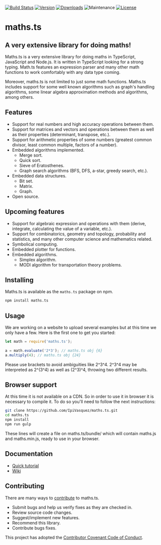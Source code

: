 [![Build Status][travis-image]][travis-url]
[![Version][npm-image]][npm-url]
[![Downloads][npm-downloads-image]][npm-url]
![Maintenance][maintain-image]
[![License][license-image]][license-url]
# maths.ts

## A very extensive library for doing maths!
Maths.ts is a very extensive library for doing maths in TypeScript,
JavaScript and Node.js. It is written in TypeScript looking for a strong
typing. Math.ts features an expression parser and many other math functions
to work comfortably with any data type coming.

Moreover, maths.ts is not limited to just some math functions. Maths.ts
includes support for some well known algorithms such as graph's handling
algorithms, some linear algebra approximation methods and algorithms, among
others.

## Features
* Support for real numbers and high accuracy operations between them.
* Support for matrices and vectors and operations between them as well as their
properties (determinant, transpose, etc.).
* Support for arithmetic properties of some numbers (greatest common divisor,
least common multiple, factors of a number).
* Embedded algorithms implemented.
  * Merge sort.
  * Quick sort.
  * Sieve of Eratosthenes.
  * Graph search algorithms (BFS, DFS, a-star, greedy search, etc.).
* Embedded data structures.
  * Bit set.
  * Matrix.
  * Graph.
* Open source.

## Upcoming features
* Support for algebraic expression and operations with them (derive, integrate,
calculating the value of a variable, etc.).
* Support for combinatorics, geometry and topology, probability and statistics,
and many other computer science and mathematics related.
* Symbolical computing.
* Embedded plotter for functions.
* Embedded algorithms.
  * Simplex algorithm.
  * MODI algorithm for transportation theory problems.

## Installing
Maths.ts is available as the `maths.ts` package on npm.
```bash
npm install maths.ts
```

## Usage
We are working on a website to upload several examples but at this time we only
have a few. Here is the first one to get you started:

```js
let math = require('maths.ts');
    
a = math.evaluate('2*3'); // maths.ts obj {6}
a.multiply(4); // maths.ts obj {24}
```
    
Please use brackets to avoid ambiguities like 2^3^4. 2^3^4 may be interpreted
as 2^(3^4) as well as (2^3)^4, throwing two different results.

## Browser support
At this time it is not available on a CDN. So in order to use it in browser it
is necessary to compile it. To do so you'll need to follow the next
instructions:

```bash
git clone https://github.com/IpiVasquez/maths.ts.git
cd maths.ts
npm install
npm run gulp
```

These lines will create a file on maths.ts/bundle/ which will contain maths.js
and maths.min.js, ready to use in your browser.

## Documentation
* [Quick tutorial](https://github.com/IpiVasquez/maths.ts/wiki)
* [Wiki](https://github.com/IpiVasquez/maths.ts/wiki)

## Contributing
There are many ways to [contribute](https://github.com/IpiVasquez/maths.ts/blob/master/CONTRIBUTING.md) to maths.ts.

* Submit bugs and help us verify fixes as they are checked in.
* Review source code changes.
* Suggest/implement new features.
* Recommend this library.
* Contribute bugs fixes.

This project has adopted the [Contributor Covenant Code of Conduct](https://github.com/IpiVasquez/maths.ts/blob/master/CODE_OF_CONDUCT.md).

[npm-image]: https://img.shields.io/npm/v/maths.ts.svg
[npm-downloads-image]: https://img.shields.io/npm/dm/maths.ts.svg
[npm-url]: https://www.npmjs.com/package/maths.ts

[travis-image]: https://img.shields.io/travis/tslovers/maths.ts.svg
[travis-url]: https://travis-ci.org/tslovers/maths.ts

[maintain-image]: https://img.shields.io/maintenance/yes/2018.svg

[license-image]: https://img.shields.io/github/license/tslovers/maths.ts.svg
[license-url]: https://github.com/tslovers/maths.ts/blob/master/LICENSE
